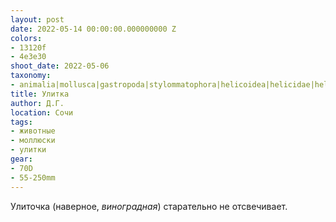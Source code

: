 ```yaml
---
layout: post
date: 2022-05-14 00:00:00.000000000 Z
colors:
- 13120f
- 4e3e30
shoot_date: 2022-05-06
taxonomy:
- animalia|mollusca|gastropoda|stylommatophora|helicoidea|helicidae|helix|helix pomatia
title: Улитка
author: Д.Г.
location: Сочи
tags:
- животные
- моллюски
- улитки
gear:
- 70D
- 55-250mm
---
```

Улиточка (наверное, _виноградная_) старательно не отсвечивает.
